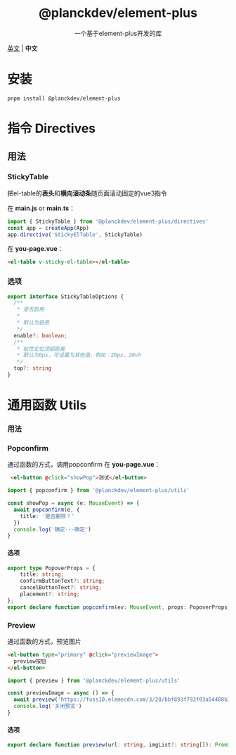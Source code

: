 <h1 align="center">@planckdev/element-plus</h1>

<p align="center">
  一个基于element-plus开发的库
</p>

[英文](./README.md) | **中文**

# 安装
```base
pnpm install @planckdev/element-plus
```

# 指令 Directives
## 用法
### StickyTable
把el-table的**表头**和**横向滚动条**随页面滚动固定的vue3指令

在 **main.js** or **main.ts**：
```javascript
import { StickyTable } from '@planckdev/element-plus/directives'
const app = createApp(App)
app.directive('StickyElTable', StickyTable)
```
在 **you-page.vue**：
```html
<el-table v-sticky-el-table></el-table>
```
### 选项
```typescript
export interface StickyTableOptions {
  /**
   * 是否启用
   * 
   * 默认为启用
   */
  enable?: boolean;
  /**
   * 粘性定位顶部距离
   * 默认为0px，可设置为其他值，例如：20px、20vh
   */
  top?: string
}
```
# 通用函数 Utils
### 用法
### Popconfirm
通过函数的方式，调用popconfirm
在 **you-page.vue**：
```html
 <el-button @click="showPop">测试</el-button>
```
```typescript
import { popconfirm } from '@planckdev/element-plus/utils'

const showPop = async (e: MouseEvent) => {
  await popconfirm(e, {
    title: '是否删除？'
  })
  console.log('确定---确定')
}
```
#### 选项
```typescript
export type PopoverProps = {
    title: string;
    confirmButtonText?: string;
    cancelButtonText?: string;
    placement?: string;
};
export declare function popconfirm(ev: MouseEvent, props: PopoverProps): Promise<void>;
```

### Preview
通过函数的方式，预览图片
```html
<el-button type="primary" @click="previewImage">
  preview按钮
</el-button>
```
```typescript
import { preview } from '@planckdev/element-plus/utils'

const previewImage = async () => {
  await preview('https://fuss10.elemecdn.com/3/28/bbf893f792f03a54408b3b7a7ebf0jpeg.jpeg')
  console.log('关闭预览')
}
```
#### 选项
```typescript
export declare function preview(url: string, imgList?: string[]): Promise<void>;
```